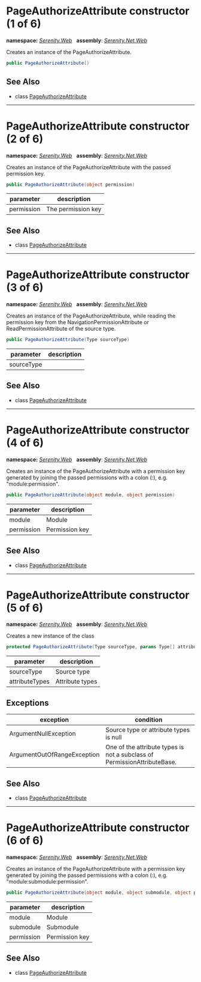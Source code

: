 # PageAuthorizeAttribute constructor (1 of 6)
**namespace:** *[Serenity.Web](../../README.md#serenity.web-namespace)*   **assembly**: *[Serenity.Net.Web](../../README.md)*

Creates an instance of the PageAuthorizeAttribute.

```csharp
public PageAuthorizeAttribute()
```

## See Also

* class [PageAuthorizeAttribute](../PageAuthorizeAttribute.md)

---

# PageAuthorizeAttribute constructor (2 of 6)
**namespace:** *[Serenity.Web](../../README.md#serenity.web-namespace)*   **assembly**: *[Serenity.Net.Web](../../README.md)*

Creates an instance of the PageAuthorizeAttribute with the passed permission key.

```csharp
public PageAuthorizeAttribute(object permission)
```

| parameter | description |
| --- | --- |
| permission | The permission key |

## See Also

* class [PageAuthorizeAttribute](../PageAuthorizeAttribute.md)

---

# PageAuthorizeAttribute constructor (3 of 6)
**namespace:** *[Serenity.Web](../../README.md#serenity.web-namespace)*   **assembly**: *[Serenity.Net.Web](../../README.md)*

Creates an instance of the PageAuthorizeAttribute, while reading the permission key from the NavigationPermissionAttribute or ReadPermissionAttribute of the source type.

```csharp
public PageAuthorizeAttribute(Type sourceType)
```

| parameter | description |
| --- | --- |
| sourceType |  |

## See Also

* class [PageAuthorizeAttribute](../PageAuthorizeAttribute.md)

---

# PageAuthorizeAttribute constructor (4 of 6)
**namespace:** *[Serenity.Web](../../README.md#serenity.web-namespace)*   **assembly**: *[Serenity.Net.Web](../../README.md)*

Creates an instance of the PageAuthorizeAttribute with a permission key generated by joining the passed permissions with a colon (:), e.g. "module:permission".

```csharp
public PageAuthorizeAttribute(object module, object permission)
```

| parameter | description |
| --- | --- |
| module | Module |
| permission | Permission key |

## See Also

* class [PageAuthorizeAttribute](../PageAuthorizeAttribute.md)

---

# PageAuthorizeAttribute constructor (5 of 6)
**namespace:** *[Serenity.Web](../../README.md#serenity.web-namespace)*   **assembly**: *[Serenity.Net.Web](../../README.md)*

Creates a new instance of the class

```csharp
protected PageAuthorizeAttribute(Type sourceType, params Type[] attributeTypes)
```

| parameter | description |
| --- | --- |
| sourceType | Source type |
| attributeTypes | Attribute types |

## Exceptions

| exception | condition |
| --- | --- |
| ArgumentNullException | Source type or attribute types is null |
| ArgumentOutOfRangeException | One of the attribute types is not a subclass of PermissionAttributeBase. |

## See Also

* class [PageAuthorizeAttribute](../PageAuthorizeAttribute.md)

---

# PageAuthorizeAttribute constructor (6 of 6)
**namespace:** *[Serenity.Web](../../README.md#serenity.web-namespace)*   **assembly**: *[Serenity.Net.Web](../../README.md)*

Creates an instance of the PageAuthorizeAttribute with a permission key generated by joining the passed permissions with a colon (:), e.g. "module:submodule:permission".

```csharp
public PageAuthorizeAttribute(object module, object submodule, object permission)
```

| parameter | description |
| --- | --- |
| module | Module |
| submodule | Submodule |
| permission | Permission key |

## See Also

* class [PageAuthorizeAttribute](../PageAuthorizeAttribute.md)